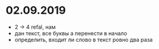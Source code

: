 # 02.09.2019
* 2 -> 4 refal, нам
* дан текст, все буквы а перенести в начало
* определить, входит ли слово в текст ровно два раза
